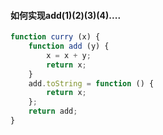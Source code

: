 #### 如何实现add(1)(2)(3)(4)....
```js
function curry (x) {
    function add (y) {
        x = x + y;
        return x;
    }
    add.toString = function () {
        return x;
    };
    return add;
}
```